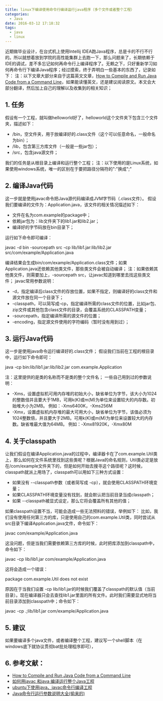 ```yaml
---
title: linux下编译使用命令行编译运行java程序（多个文件或者整个工程）
categories:
  - Java
date: 2016-03-12 17:18:32
tags:
  - java
  - linux
---
```


近期做毕业设计，在台式机上使用Intellij IDEA跑Java程序，总是卡的不行不行的。所以就想着放到学院的高性能集群上去跑一下，那么问题来了，长期依赖于IDE的调试，差不多忘记如何再命令行上编译程序了。无赖之下，只好重新学习如何再命令行下编译Java程序；经过摸索，终于弄明白一些基本的东西了，记录如下： 注：以下文章大部分来自于这篇英文文章，[How to Compile and Run Java Code from a Command Line](http://www.sergiy.ca/how-to-compile-and-launch-java-code-from-command-line/)，如果能读懂英文，还是建议阅读原文。本文会大部分翻译，然后加上自己的理解以及收集到的相关知识；

1\. 任务
------

假设有一个工程，就叫做helloworld好了，helloworld这个文件夹下包含三个文件夹，描述如下：

*   /bin，空文件夹，用于放编译好的.class文件（这个可以任意命名，一般命名为bin）；
*   /lib，包含第三方库文件（一般是一些jar包）；
*   /src，包含java源文件；

我们的任务是从根目录上编译和运行整个工程； 注：以下使用的是Linux系统，如果使用windows系统，唯一的区别在于要把路径分隔符的":"换成";"

2\. 编译Java代码
------------

这一步就是使用javac命令把Java源代码编译成JVM字节码（.class文件）。 假设我们要编译的文件为：Application.java，该文件的相关情况描述如下：

*   文件在名为com.example的package中；
*   依赖jar包为：lib文件夹下的lib1.jar和lib2.jar；
*   编译好的字节码放在bin目录下；

运行如下命令即可编译：

javac -d bin -sourcepath src -cp lib/lib1.jar:lib/lib2.jar src/com/example/Application.java

编译结果会生成bin/com/example/Application.class文件；如果Application.java还依赖其他类文件，那些类文件会被自动编译； 注：如果依赖其他类文件，则需要加上，-sourcepath src，让javac知道到哪里去找这些类文件； javac常用参数说明：

*   -d，指定编译后class文件的存放位置，如果不指定，则编译好的class文件和源文件放在同一个目录下；
*   -classpath，可以简写成-cp，指定编译所需的class文件的位置，比如jar包、zip文件或其他包含class文件的目录，会覆盖系统的CLASSPATH变量；
*   -sourcepath，指定编译所需的源文件的位置；
*   -encoding，指定源文件使用的字符编码（暂时没有用到过）；

3\. 运行Java代码
------------

这一步是使用java命令运行编译好的.class文件； 假设我们当前在工程的根目录中，运行如下命令即可：

java -cp bin:lib/lib1.jar:lib/lib2.jar com.example.Application

注：这里提供的是类的名称而不是类的整个文件名； 一些自己用到过的参数说明：

*   -Xms，设置虚拟机可用内存堆的初始大小，缺省单位为字节，该大小为1024的整数倍并且要大于1MB，可用k(K)或m(M)为单位来设置较大的内存数。初始堆大小为2MB。 例如：-Xms6400K，-Xms256M
*   -Xmx，设置虚拟机内存堆的最大可用大小，缺省单位为字节，该值必须为1024整数倍，并且要大于2MB。可用k(K)或m(M)为单位来设置较大的内存数。缺省堆最大值为64MB。 例如：-Xmx81920K，-Xmx80M

4\. 关于classpath
---------------

让我们假设在编译Application.java的过程中，编译器卡在了com.example.Util类上，那么如何在文件系统里找到这些类呢？根据Java的命名规则，Util类必定是放在/com/example文件夹下的，但是如何开始去搜寻这个路径呢？这时候，classpath就派上用场了，classpath可以用如下三种方式设置：

*   如果没有 --classpath参数（或者简写成 -cp），就会使用CLASSPATH环境变量；
*   如果CLASSPATH环境变量没有找到，就会默认把当前目录当成classpath；
*   如果 --classpath被显式设定，那么它将会覆盖所有其他的值；

如果classpath设置不当，可能会造成一些无法预料的错误，举例如下： 比如，我们没有使用任何第三方的库，只是使用自己的com.example.Util类，同时尝试从src目录下编译Application.java文件，命令如下：

javac com/example/Application.java

这没问题，但是当我们需要依赖第三方库的时候，此时把库添加到classpath中，命令如下：

javac -cp lib/lib1.jar com/example/Application.java

这将会造成一个错误：

package com.example.Util does not exist

原因在于当我们设置 -cp lib/lib1.jar的时候我们覆盖了classpath的默认值（当前目录）。现在编译器只会去查找lib1.jar里面的所有文件。此时我们需要显式地将当前目录添加到classpath中；命令如下：

javac -cp .;lib/lib1.jar com/example/Application.java

5\. 建议
------

如果要编译多个java文件，或者编译整个工程，建议写一个shell脚本（在windows底下就协议贯彻bat批处理程序即可），

6\. 参考文献：
---------

*   [How to Compile and Run Java Code from a Command Line](http://www.sergiy.ca/how-to-compile-and-launch-java-code-from-command-line/)
*   [如何用javac 和java 编译运行整个Java工程](http://blog.csdn.net/huagong_adu/article/details/6929817)
*   [ubuntu下使用java、javac命令行编译工程](http://blog.csdn.net/wen294299195/article/details/39964971)
*   [Java命令行运行参数说明大全(偷来的)](http://xinklabi.iteye.com/blog/837435)
